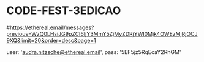 # CODE-FEST-3EDICAO
#https://ethereal.email/messages?previous=WzQ0LHsiJG9pZCI6IjY3MmY5ZjMyZDRjYWI0Mjk4OWEzMjRjOCJ9XQ&limit=20&order=desc&page=1

 user: 'audra.nitzsche@ethereal.email',
        pass: '5EF5jz5RqEcaY2RhGM'
